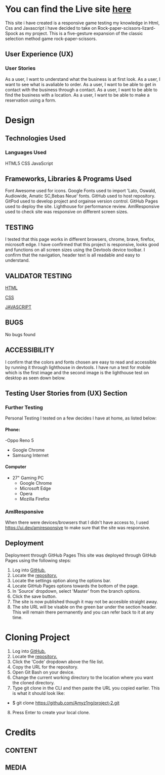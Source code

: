 # You can find the Live site [here](https://amyz1ng.github.io/project-2/)

This site i have created is a responsive game testing my knowledge in Html, Css and Javascript i have decided to take on Rock-paper-scissors-lizard-Spock as my project. This is a five-gesture expansion of the classic selection method game rock-paper-scissors.

## User Experience (UX)
### User Stories
As a user, I want to understand what the business is at first look.
As a user, I want to see what is avaliable to order.
As a user, I want to be able to get in contact with the business through a contact.
As a user, I want to be able to find the business with a location.
As a user, I want to be able to make a reservation using a form.

# Design


## Technologies Used

### Languages Used
HTML5
CSS
JavaScript

## Frameworks, Libraries & Programs Used
Font Awesome used for icons.
Google Fonts used to import 'Lato, Oswald, Audiowide, Amatic SC,Bebas Neue' fonts.
GitHub used to host repository.
GitPod used to develop project and orgainse version control.
GitHub Pages used to deploy the site.
Lighthouse for performance review.
AmIResponsive used to check site was responsive on different screen sizes.

## TESTING
I tested that this page works in different browsers, chrome, brave, firefox, microsoft edge. I have confirmed that this project is responsive, looks good and functions on all screen sizes using the Devtools device toolbar. I confirm that the navigation, header text is all readable and easy to understand.

## VALIDATOR TESTING

[HTML](https://en.wikipedia.org/wiki/HTML5)

[CSS](https://en.wikipedia.org/wiki/CSS)

[JAVASCRIPT](https://en.wikipedia.org/wiki/JavaScript)

## BUGS
No bugs found

## ACCESSIBILITY  
I confirm that the colors and fonts chosen are easy to read and accessible by running it through lighthouse in devtools.
I have run a test for mobile which is the first image and the second image is the lighthouse test on desktop as seen down below.

## Testing User Stories from (UX) Section

### Further Testing

Personal Testing
I tested on a few decides I have at home, as listed below:

#### Phone:
-Oppo Reno 5
  - Google Chrome
  - Samsung Internet

#### Computer
- 27" Gaming PC
  - Google Chrome
  - Microsoft Edge
  - Opera
  - Mozilla Firefox

### AmIResponsive
When there were devices/browsers that I didn't have access to, I used https://ui.dev/amiresponsive to make sure that the site was responsive.

## Deployment
Deployment through GitHub Pages
This site was deployed through GitHub Pages using the following steps:

1. Log into [GitHub.](http://github.com/)
2. Locate the [repository.](https://github.com/Amyz1ng/project-2)
3. Locate the settings option along the options bar.
4. Locate GitHub Pages options towards the bottom of the page.
5. In 'Source' dropdown, select 'Master' from the branch options.
6. Click the save button.
7. The site is now published though it may not be accesible straight away.
8. The site URL will be visable on the green bar under the section header. This will remain there permanently and you can refer back to it at any time.

# Cloning Project
1. Log into [GitHub.](http://github.com/)
2. Locate the [repository.](https://github.com/Amyz1ng/project-2)
3. Click the 'Code' dropdown above the file list.
4. Copy the URL for the repository.
5. Open Git Bash on your device.
6. Change the current working directory to the location where you want the cloned directory.
7. Type git clone in the CLI and then paste the URL you copied earlier. This is what it should look like:
- $ git clone https://github.com/Amyz1ng/project-2.git
8. Press Enter to create your local clone.

# Credits
## CONTENT

## MEDIA
